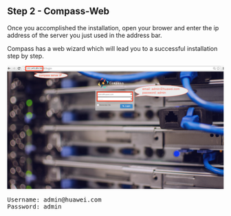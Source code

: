 <h2 id="step-two">Step 2 - Compass-Web</h2>

Once you accomplished the installation, open your brower and enter the ip address of the server you just used in the address bar.

Compass has a web wizard which will lead you to a successful installation step by step.


![log in](/img/install/01.png)


<pre>
Username: admin@huawei.com
Password: admin
</pre>
